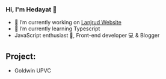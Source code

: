 ### Hi, I'm Hedayat 👋

- 🔭 I’m currently working on [Lanjrud Website](https://github.com/ehsanghaffarii/mean-frontend)
- 🌱 I’m currently learning Typescript
- JavaScript enthusiast 🙌, Front-end developer 💻 & Blogger

## Project:

- Goldwin UPVC 

<!-- - 👯 I’m looking to collaborate on ...
- 🤔 I’m looking for help with ...
- 💬 Ask me about ...
- 📫 How to reach me: ...
- 😄 Pronouns: ...
- ⚡ Fun fact: ...
 -->
